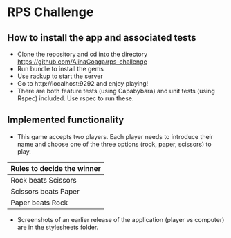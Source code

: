 # RPS Challenge

How to install the app and associated tests
-------

* Clone the repository and cd into the directory https://github.com/AlinaGoaga/rps-challenge
* Run bundle to install the gems
* Use rackup to start the server 
* Go to http://localhost:9292 and enjoy playing!
* There are both feature tests (using Capabybara) and unit tests (using Rspec) included. Use rspec to run these. 

Implemented functionality 
-------
* This game accepts two players. Each player needs to introduce their name and choose one of the three options (rock, paper, scissors) to play.

Rules to decide the winner             | 
-------------------------------------  |
Rock beats Scissors                    | 
Scissors beats Paper                   | 
Paper beats Rock                       |

* Screenshots of an earlier release of the application (player vs computer) are in the stylesheets folder.
